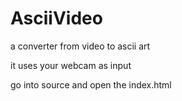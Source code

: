 # AsciiVideo

a converter from video to ascii art

it uses your webcam as input

go into source and open the index.html